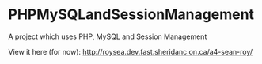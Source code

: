 # PHPMySQLandSessionManagement
A project which uses PHP, MySQL and Session Management

View it here (for now): http://roysea.dev.fast.sheridanc.on.ca/a4-sean-roy/
